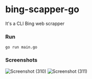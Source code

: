 ﻿# bing-scapper-go
It's a CLI Bing web scrapper
### Run 

```
go run main.go
```
 ### Screenshots
 ![Screenshot (310)](https://user-images.githubusercontent.com/75828535/162755374-d9594c5a-ddbc-49bf-a474-cb9ef132a80c.png)
![Screenshot (311)](https://user-images.githubusercontent.com/75828535/162755402-031b89c7-b696-4b09-a7e4-1677978f9792.png)
